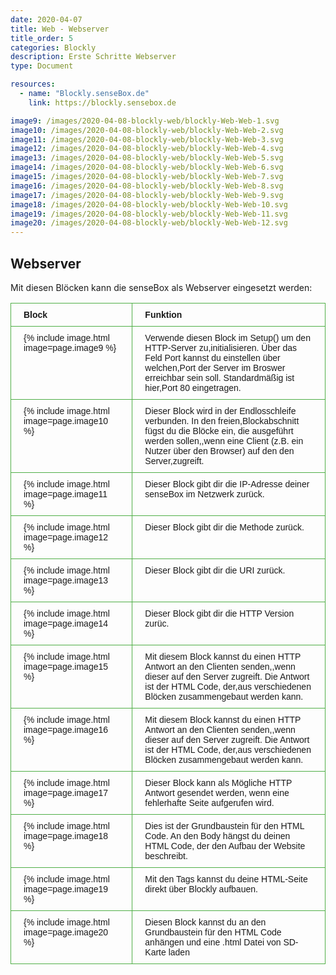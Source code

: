 ```yaml
---
date: 2020-04-07
title: Web - Webserver
title_order: 5
categories: Blockly
description: Erste Schritte Webserver
type: Document

resources:
  - name: "Blockly.senseBox.de"
    link: https://blockly.sensebox.de

image9: /images/2020-04-08-blockly-web/blockly-Web-Web-1.svg
image10: /images/2020-04-08-blockly-web/blockly-Web-Web-2.svg
image11: /images/2020-04-08-blockly-web/blockly-Web-Web-3.svg
image12: /images/2020-04-08-blockly-web/blockly-Web-Web-4.svg
image13: /images/2020-04-08-blockly-web/blockly-Web-Web-5.svg
image14: /images/2020-04-08-blockly-web/blockly-Web-Web-6.svg
image15: /images/2020-04-08-blockly-web/blockly-Web-Web-7.svg
image16: /images/2020-04-08-blockly-web/blockly-Web-Web-8.svg
image17: /images/2020-04-08-blockly-web/blockly-Web-Web-9.svg
image18: /images/2020-04-08-blockly-web/blockly-Web-Web-10.svg
image19: /images/2020-04-08-blockly-web/blockly-Web-Web-11.svg
image20: /images/2020-04-08-blockly-web/blockly-Web-Web-12.svg
---
```



## Webserver
Mit diesen Blöcken kann die senseBox als Webserver eingesetzt werden:

<table style="border-collapse:collapse;border-spacing:0" class="tg"><tr><th style="border-color:#50af47;border-style:solid;border-width:1px;font-family:Arial, sans-serif;font-size:14px;font-weight:bold;overflow:hidden;padding:10px 20px;text-align:left;vertical-align:middle;word-break:normal">Block</th><th style="border-color:#50af47;border-style:solid;border-width:1px;font-family:Arial, sans-serif;font-size:14px;font-weight:bold;overflow:hidden;padding:10px 20px;text-align:left;vertical-align:middle;word-break:normal">Funktion</th></tr><tr><td style="border-color:#50af47;border-style:solid;border-width:1px;font-family:Arial, sans-serif;font-size:14px;overflow:hidden;padding:10px 20px;text-align:left;vertical-align:top;word-break:normal">{% include image.html image=page.image9 %}</td><td style="border-color:#50af47;border-style:solid;border-width:1px;font-family:Arial, sans-serif;font-size:14px;overflow:hidden;padding:10px 20px;text-align:left;vertical-align:top;word-break:normal">Verwende diesen Block im Setup() um den HTTP-Server zu,initialisieren. Über das Feld Port kannst du einstellen über welchen,Port der Server im Broswer erreichbar sein soll. Standardmäßig ist hier,Port 80 eingetragen.</td></tr><tr><td style="border-color:#50af47;border-style:solid;border-width:1px;font-family:Arial, sans-serif;font-size:14px;overflow:hidden;padding:10px 20px;text-align:left;vertical-align:top;word-break:normal">{% include image.html image=page.image10 %}</td><td style="border-color:#50af47;border-style:solid;border-width:1px;font-family:Arial, sans-serif;font-size:14px;overflow:hidden;padding:10px 20px;text-align:left;vertical-align:top;word-break:normal">Dieser Block wird in der Endlosschleife verbunden. In den freien,Blockabschnitt fügst du die Blöcke ein, die ausgeführt werden sollen,,wenn eine Client (z.B. ein Nutzer über den Browser) auf den den Server,zugreift.</td></tr><tr><td style="border-color:#50af47;border-style:solid;border-width:1px;font-family:Arial, sans-serif;font-size:14px;overflow:hidden;padding:10px 20px;text-align:left;vertical-align:top;word-break:normal">{% include image.html image=page.image11 %}</td><td style="border-color:#50af47;border-style:solid;border-width:1px;font-family:Arial, sans-serif;font-size:14px;overflow:hidden;padding:10px 20px;text-align:left;vertical-align:top;word-break:normal">Dieser Block gibt dir die IP-Adresse deiner senseBox im Netzwerk zurück.</td></tr><tr><td style="border-color:#50af47;border-style:solid;border-width:1px;font-family:Arial, sans-serif;font-size:14px;overflow:hidden;padding:10px 20px;text-align:left;vertical-align:top;word-break:normal">{% include image.html image=page.image12 %}</td><td style="border-color:#50af47;border-style:solid;border-width:1px;font-family:Arial, sans-serif;font-size:14px;overflow:hidden;padding:10px 20px;text-align:left;vertical-align:top;word-break:normal">Dieser Block gibt dir die Methode zurück.</td></tr><tr><td style="border-color:#50af47;border-style:solid;border-width:1px;font-family:Arial, sans-serif;font-size:14px;overflow:hidden;padding:10px 20px;text-align:left;vertical-align:top;word-break:normal">{% include image.html image=page.image13 %}</td><td style="border-color:#50af47;border-style:solid;border-width:1px;font-family:Arial, sans-serif;font-size:14px;overflow:hidden;padding:10px 20px;text-align:left;vertical-align:top;word-break:normal">Dieser Block gibt dir die URI zurück.</td></tr><tr><td style="border-color:#50af47;border-style:solid;border-width:1px;font-family:Arial, sans-serif;font-size:14px;overflow:hidden;padding:10px 20px;text-align:left;vertical-align:top;word-break:normal">{% include image.html image=page.image14 %}</td><td style="border-color:#50af47;border-style:solid;border-width:1px;font-family:Arial, sans-serif;font-size:14px;overflow:hidden;padding:10px 20px;text-align:left;vertical-align:top;word-break:normal">Dieser Block gibt dir die HTTP Version zurüc.</td></tr><tr><td style="border-color:#50af47;border-style:solid;border-width:1px;font-family:Arial, sans-serif;font-size:14px;overflow:hidden;padding:10px 20px;text-align:left;vertical-align:top;word-break:normal">{% include image.html image=page.image15 %}</td><td style="border-color:#50af47;border-style:solid;border-width:1px;font-family:Arial, sans-serif;font-size:14px;overflow:hidden;padding:10px 20px;text-align:left;vertical-align:top;word-break:normal">Mit diesem Block kannst du einen HTTP Antwort an den Clienten senden,,wenn dieser auf den Server zugreift. Die Antwort ist der HTML Code, der,aus verschiedenen Blöcken zusammengebaut werden kann.</td></tr><tr><td style="border-color:#50af47;border-style:solid;border-width:1px;font-family:Arial, sans-serif;font-size:14px;overflow:hidden;padding:10px 20px;text-align:left;vertical-align:top;word-break:normal">{% include image.html image=page.image16 %}</td><td style="border-color:#50af47;border-style:solid;border-width:1px;font-family:Arial, sans-serif;font-size:14px;overflow:hidden;padding:10px 20px;text-align:left;vertical-align:top;word-break:normal">Mit diesem Block kannst du einen HTTP Antwort an den Clienten senden,,wenn dieser auf den Server zugreift. Die Antwort ist der HTML Code, der,aus verschiedenen Blöcken zusammengebaut werden kann.</td></tr><tr><td style="border-color:#50af47;border-style:solid;border-width:1px;font-family:Arial, sans-serif;font-size:14px;overflow:hidden;padding:10px 20px;text-align:left;vertical-align:top;word-break:normal">{% include image.html image=page.image17 %}</td><td style="border-color:#50af47;border-style:solid;border-width:1px;font-family:Arial, sans-serif;font-size:14px;overflow:hidden;padding:10px 20px;text-align:left;vertical-align:top;word-break:normal">Dieser Block kann als Mögliche HTTP Antwort gesendet werden, wenn eine fehlerhafte Seite aufgerufen wird.</td></tr><tr><td style="border-color:#50af47;border-style:solid;border-width:1px;font-family:Arial, sans-serif;font-size:14px;overflow:hidden;padding:10px 20px;text-align:left;vertical-align:top;word-break:normal">{% include image.html image=page.image18 %}</td><td style="border-color:#50af47;border-style:solid;border-width:1px;font-family:Arial, sans-serif;font-size:14px;overflow:hidden;padding:10px 20px;text-align:left;vertical-align:top;word-break:normal">Dies ist der Grundbaustein für den HTML Code. An den Body hängst du deinen HTML Code, der den Aufbau der Website beschreibt.</td></tr><tr><td style="border-color:#50af47;border-style:solid;border-width:1px;font-family:Arial, sans-serif;font-size:14px;overflow:hidden;padding:10px 20px;text-align:left;vertical-align:top;word-break:normal">{% include image.html image=page.image19 %}</td><td style="border-color:#50af47;border-style:solid;border-width:1px;font-family:Arial, sans-serif;font-size:14px;overflow:hidden;padding:10px 20px;text-align:left;vertical-align:top;word-break:normal">Mit den Tags kannst du deine HTML-Seite direkt über Blockly aufbauen.</td></tr><tr><td style="border-color:#50af47;border-style:solid;border-width:1px;font-family:Arial, sans-serif;font-size:14px;overflow:hidden;padding:10px 20px;text-align:left;vertical-align:top;word-break:normal">{% include image.html image=page.image20 %}</td><td style="border-color:#50af47;border-style:solid;border-width:1px;font-family:Arial, sans-serif;font-size:14px;overflow:hidden;padding:10px 20px;text-align:left;vertical-align:top;word-break:normal">Diesen Block kannst du an den Grundbaustein für den HTML Code anhängen und eine .html Datei von SD-Karte laden</td></tr></table>

